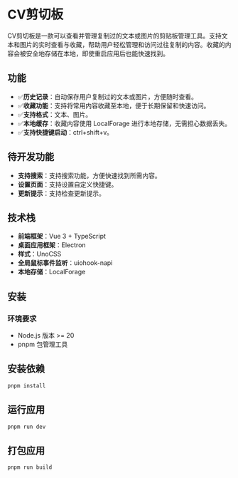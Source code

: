 # CV剪切板

CV剪切板是一款可以查看并管理复制过的文本或图片的剪贴板管理工具。支持文本和图片的实时查看与收藏，帮助用户轻松管理和访问过往复制的内容。收藏的内容会被安全地存储在本地，即使重启应用后也能快速找到。

## 功能

- ✅**历史记录**：自动保存用户复制过的文本或图片，方便随时查看。
- ✅**收藏功能**：支持将常用内容收藏至本地，便于长期保留和快速访问。
- ✅**支持格式**：文本、图片。
- ✅**本地缓存**：收藏内容使用 LocalForage 进行本地存储，无需担心数据丢失。
- ✅**支持快捷键启动**：ctrl+shift+v。

## 待开发功能

- **支持搜索**：支持搜索功能，方便快速找到所需内容。
- **设置页面**：支持设置自定义快捷键。
- **更新提示**：支持检查更新提示。

## 技术栈

- **前端框架**：Vue 3 + TypeScript
- **桌面应用框架**：Electron
- **样式**：UnoCSS
- **全局鼠标事件监听**：uiohook-napi
- **本地存储**：LocalForage

## 安装

### 环境要求

- Node.js 版本 >= 20
- pnpm 包管理工具

## 安装依赖

```bash
pnpm install
```

## 运行应用

```bash
pnpm run dev
```

## 打包应用

```bash
pnpm run build
```
